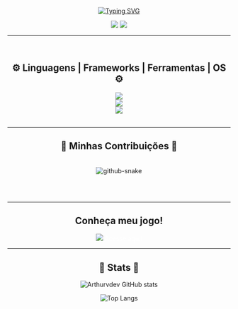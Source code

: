 <div align="center"> 

[![Typing SVG](https://readme-typing-svg.herokuapp.com?font=Fira+Code&duration=2500&pause=300&color=F7F7F7&center=true&random=false&width=435&lines=Ol%C3%A1+%F0%9F%91%8B;Eu+me+chamo+Arthur+%F0%9F%98%89)](https://git.io/typing-svg) 

</div>

<div align="center"> 
  <a href="https://www.linkedin.com/in/arthur-vin%C3%ADcius-monteiro/" target="_blank"><img src="https://img.shields.io/badge/-LinkedIn-%230077B5?style=for-the-badge&logo=linkedin&logoColor=white" target="_blank"></a> 
  <a href="https://arthurvdev.vercel.app/" target="_blank"><img src="https://img.shields.io/badge/-Portifólio-%230077B5?style=for-the-badge&logo=linkedin&logoColor=white" target="_blank"></a> 
 
  
</div>
<hr/>
<br>
<div align="center">
<h2 align="center">⚙️ Linguagens | Frameworks | Ferramentas | OS ⚙️</h2>
    <img src="https://skillicons.dev/icons?i=js,html,css,cpp,python,flask,django,mysql" /> <br>
    <img src="https://skillicons.dev/icons?i=nodejs,electron,tauri,github,godot,discordjs,discord,vscode,vercel" /><br>
    <img src="https://skillicons.dev/icons?i=ps,linkedin,bots,replit,windows,linux,kali" /><br>
</div>

<br/>
<hr/>

<div align="center">
  <h2>🐍 Minhas Contribuições 🐍</h2>
  <br>
 <picture>
  <source media="(prefers-color-scheme: dark)" srcset="github-snake-dark.svg" />
  <source media="(prefers-color-scheme: light)" srcset="github-snake.svg" />
  <img alt="github-snake" src="github-snake.svg" />
</picture>
  
  <br/><br/>
</div>
<hr/>

<div align="center">
  <h2>Conheça meu jogo!</h2>
  <a><img src="https://github.com/user-attachments/assets/665eca98-b15a-4199-9e0c-694becf7837c" /></a>
  <a style="color: rgb(255, 255, 255);text-decoration: none;" target="_blank" href="https://gamejolt.com/games/Another_messenger/848931">Acesse aqui!</a>
</div>

<hr/>
<h2 align="center">🔋 Stats 🔋</h2>

<div align="center">
  
![Arthurvdev GitHub stats](https://github-readme-stats.vercel.app/api?username=arthurvdev&show_icons=true&theme=dracula) 

![Top Langs](https://github-readme-stats.vercel.app/api/top-langs/?username=arthurvdev&layout=compact&theme=dracula) 
  
</div>





          


